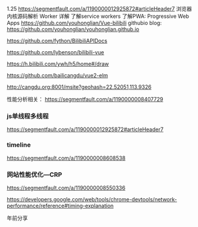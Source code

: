 1.25
https://segmentfault.com/a/1190000012925872#articleHeader7
浏览器内核源码解析
Worker 详解
了解service workers
了解PWA: Progressive Web Apps
https://github.com/youhonglian/Vue-bilibili
githubio blog:
https://github.com/youhonglian/youhonglian.github.io

https://github.com/fython/BilibiliAPIDocs


https://github.com/lybenson/bilibili-vue

https://h.bilibili.com/ywh/h5/home#/draw

https://github.com/bailicangdu/vue2-elm

http://cangdu.org:8001/msite?geohash=22.52051,113.9326


性能分析相关：
https://segmentfault.com/a/1190000008407729

### js单线程多线程
https://segmentfault.com/a/1190000012925872#articleHeader7

### timeline
https://segmentfault.com/a/1190000008608538

### 网站性能优化—CRP
https://segmentfault.com/a/1190000008550336

https://developers.google.com/web/tools/chrome-devtools/network-performance/reference#timing-explanation

年前分享